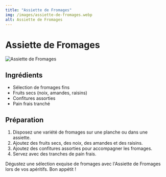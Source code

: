 ```yaml
---
title: "Assiette de Fromages"
img: /images/assiette-de-fromages.webp
alt: Assiette de Fromages
---
```


# Assiette de Fromages

![Assiette de Fromages](/images/assiette-de-fromages.webp)

## Ingrédients

-   Sélection de fromages fins
-   Fruits secs (noix, amandes, raisins)
-   Confitures assorties
-   Pain frais tranché

## Préparation

1. Disposez une variété de fromages sur une planche ou dans une assiette.
2. Ajoutez des fruits secs, des noix, des amandes et des raisins.
3. Ajoutez des confitures assorties pour accompagner les fromages.
4. Servez avec des tranches de pain frais.

Dégustez une sélection exquise de fromages avec l'Assiette de Fromages lors de vos apéritifs. Bon appétit !
